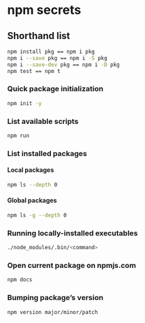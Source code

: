 # npm secrets

## Shorthand list

```sh
npm install pkg == npm i pkg
npm i --save pkg == npm i -S pkg
npm i --save-dev pkg == npm i -D pkg
npm test == npm t
```

### Quick package initialization

```sh
npm init -y
```

### List available scripts

```sh
npm run
```

### List installed packages


#### Local packages

```sh
npm ls --depth 0
```

#### Global packages

```sh
npm ls -g --depth 0
```

### Running locally-installed executables

```sh
./node_modules/.bin/<command>
```

### Open current package on npmjs.com

```sh
npm docs
```

### Bumping package’s version

```sh
npm version major/minor/patch
```
